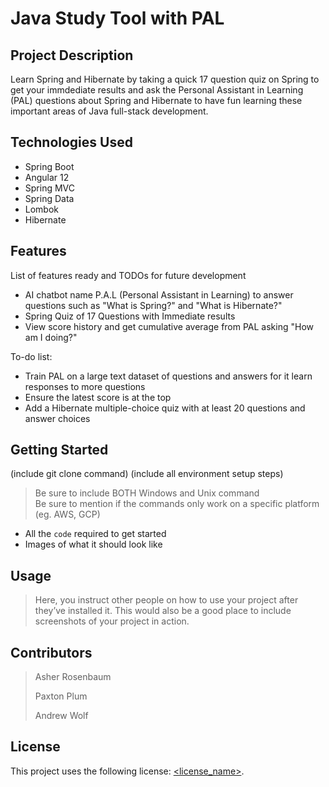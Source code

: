 # Java Study Tool with PAL

## Project Description

Learn Spring and Hibernate by taking a quick 17 question quiz on Spring to get your immdediate results and ask the Personal Assistant in Learning (PAL) 
questions about Spring and Hibernate to have fun learning these important areas of Java full-stack development. 

## Technologies Used

* Spring Boot
* Angular 12
* Spring MVC
* Spring Data
* Lombok
* Hibernate

## Features

List of features ready and TODOs for future development
* AI chatbot name P.A.L (Personal Assistant in Learning) to answer questions such as "What is Spring?" and "What is Hibernate?" 
* Spring Quiz of 17 Questions with Immediate results
* View score history and get cumulative average from PAL asking "How am I doing?"

To-do list:
* Train PAL on a large text dataset of questions and answers for it learn responses to more questions
* Ensure the latest score is at the top
* Add a Hibernate multiple-choice quiz with at least 20 questions and answer choices

## Getting Started
   
(include git clone command)
(include all environment setup steps)

> Be sure to include BOTH Windows and Unix command  
> Be sure to mention if the commands only work on a specific platform (eg. AWS, GCP)

- All the `code` required to get started
- Images of what it should look like

## Usage

> Here, you instruct other people on how to use your project after they’ve installed it. This would also be a good place to include screenshots of your project in action.

## Contributors

> Asher Rosenbaum 
> 
> Paxton Plum
> 
> Andrew Wolf

## License

This project uses the following license: [<license_name>](<link>).

